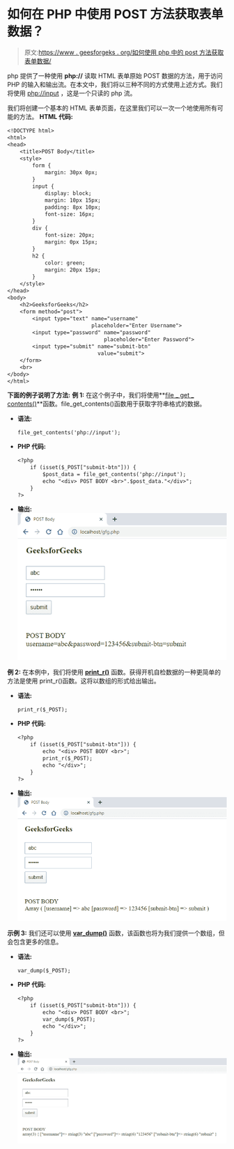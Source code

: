 # 如何在 PHP 中使用 POST 方法获取表单数据？

> 原文:[https://www . geesforgeks . org/如何使用 php 中的 post 方法获取表单数据/](https://www.geeksforgeeks.org/how-to-get-form-data-using-post-method-in-php/)

php 提供了一种使用 **php://** 读取 HTML 表单原始 POST 数据的方法，用于访问 PHP 的输入和输出流。在本文中，我们将以三种不同的方式使用上述方式。我们将使用 [php://input](https://www.php.net/manual/en/wrappers.php.php) ，这是一个只读的 php 流。

我们将创建一个基本的 HTML 表单页面，在这里我们可以一次一个地使用所有可能的方法。
**HTML 代码:**

```
<!DOCTYPE html>
<html>
<head>
    <title>POST Body</title>
    <style>
        form {
            margin: 30px 0px;
        }
        input {
            display: block;
            margin: 10px 15px;
            padding: 8px 10px;
            font-size: 16px;
        }
        div {
            font-size: 20px;
            margin: 0px 15px;
        }
        h2 {
            color: green;
            margin: 20px 15px;
        }
    </style>
</head>
<body>
    <h2>GeeksforGeeks</h2>
    <form method="post">
        <input type="text" name="username"  
                           placeholder="Enter Username">
        <input type="password" name="password"
                               placeholder="Enter Password">
        <input type="submit" name="submit-btn" 
                             value="submit">
    </form>
    <br>
</body>
</html>
```

**下面的例子说明了方法:**
**例 1:** 在这个例子中，我们将使用**[file _ get _ contents()](https://www.geeksforgeeks.org/php-file_get_contents-function/)**函数。file_get_contents()函数用于获取字符串格式的数据。

*   **语法:**

    ```
    file_get_contents('php://input');
    ```

*   **PHP 代码:**

    ```
    <?php 
        if (isset($_POST["submit-btn"])) {
            $post_data = file_get_contents('php://input');
            echo "<div> POST BODY <br>".$post_data."</div>";        
        }
    ?>
    ```

*   **输出:**
    ![](img/dbe42518da21521fa346a870ed429c6b.png)

**例 2:** 在本例中，我们将使用 **[print_r()](https://www.geeksforgeeks.org/php-print_r-function/)** 函数。获得开机自检数据的一种更简单的方法是使用 print_r()函数。这将以数组的形式给出输出。

*   **语法:**

    ```
    print_r($_POST);
    ```

*   **PHP 代码:**

    ```
    <?php 
        if (isset($_POST["submit-btn"])) {
            echo "<div> POST BODY <br>";
            print_r($_POST);
            echo "</div>";
        }
    ?>
    ```

*   **输出:**
    ![](img/44ee555a50f3b8f3dda6f8749f201211.png)

**示例 3:** 我们还可以使用 **[var_dump()](https://www.geeksforgeeks.org/php-var_dump-function/)** 函数，该函数也将为我们提供一个数组，但会包含更多的信息。

*   **语法:**

    ```
    var_dump($_POST);
    ```

*   **PHP 代码:**

    ```
    <?php 
        if (isset($_POST["submit-btn"])) {
            echo "<div> POST BODY <br>";
            var_dump($_POST);
            echo "</div>";
        }
    ?>
    ```

*   **输出:**
    ![](img/a91cf460473ea24f8a3fd8e44e3353ba.png)